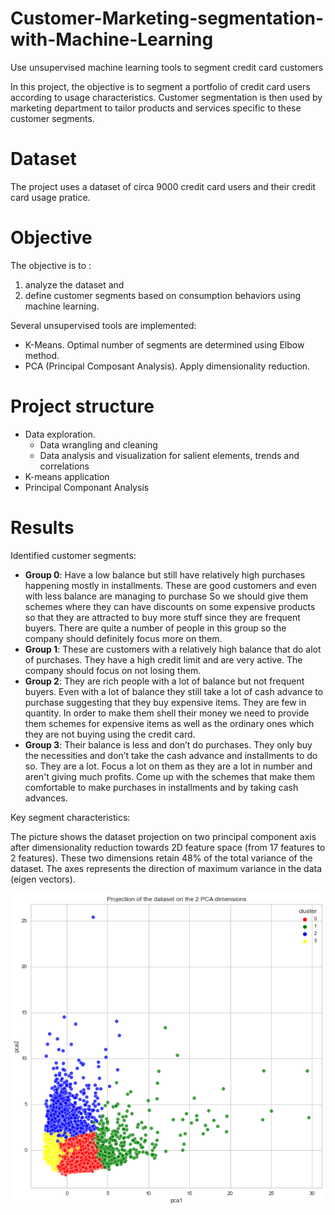 # Customer-Marketing-segmentation-with-Machine-Learning
Use unsupervised machine learning tools to segment credit card customers

In this project, the objective is to segment a portfolio of credit card users according to usage characteristics. Customer segmentation is then used by marketing department to tailor products and services specific to these customer segments. 
# Dataset
The project uses a dataset of circa 9000 credit card users and their credit card usage pratice.

# Objective
The objective is to :
1) analyze the dataset and 
2) define customer segments based on consumption behaviors using machine learning.

Several unsupervised tools are implemented:
- K-Means. Optimal number of segments are determined using Elbow method.
- PCA (Principal Composant Analysis). Apply dimensionality reduction.


# Project structure
- Data exploration.
  - Data wrangling and cleaning
  - Data analysis and visualization for salient elements, trends and correlations
- K-means application
- Principal Componant Analysis


# Results

Identified customer segments:
- **Group 0**: Have a low balance but still have relatively high purchases happening mostly in installments.  These are good customers and even with less balance are managing to purchase So we should give them schemes where they can have discounts on some expensive products so that they are attracted to buy more stuff since they are frequent buyers. There are quite a number of people in this group so the company should definitely focus more on them.
- **Group 1**: These are customers with a relatively high balance that do alot of purchases. They have a high credit limit and are very active. The company should focus on not losing them.
- **Group 2**: They are rich people with a lot of balance but not frequent buyers. Even with a lot of balance they still take a lot of cash advance to purchase suggesting that they buy expensive items. They are few in quantity. In order to make them shell their money we need to provide them schemes for expensive items as well as the ordinary ones which they are not buying using the credit card. 
- **Group 3**: Their balance is less and don’t do purchases. They only buy the necessities and don’t take the cash advance and installments to do so. They are a lot. Focus a lot on them as they are a lot in number and aren't giving much profits. Come up with the schemes that make them comfortable to make purchases in installments and by taking cash advances.

Key segment characteristics:

The picture shows the dataset projection on two principal component axis after dimensionality reduction towards 2D feature space (from 17 features to 2 features). These two dimensions retain 48% of the total variance of the dataset. The axes represents the direction of maximum variance in the data (eigen vectors).


![](assets/pca.png)
